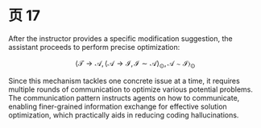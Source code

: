 # 页 17
After the instructor provides a specific modification suggestion, the assistant proceeds to perform precise optimization:

$$
\langle \mathcal { T } \to \mathcal { A } , \langle \mathcal { A } \to \mathcal { I } , \mathcal { I } \sim \mathcal { A } \rangle _ { \odot } , \mathcal { A } \sim \mathcal { I } \rangle _ { \odot }
$$

Since this mechanism tackles one concrete issue at a time, it requires multiple rounds of communication to optimize various potential problems. The communication pattern instructs agents on how to communicate, enabling finer-grained information exchange for effective solution optimization, which practically aids in reducing coding hallucinations.